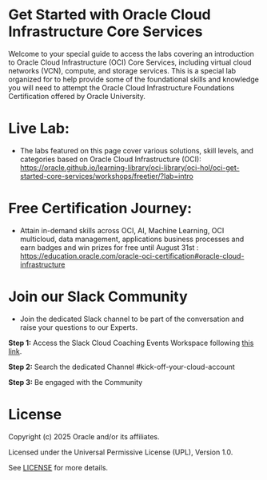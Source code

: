 # Get Started with Oracle Cloud Infrastructure Core Services

Welcome to your special guide to access the labs covering an introduction to Oracle Cloud Infrastructure (OCI) Core Services, including virtual cloud networks (VCN), compute, and storage services.  This is a special lab organized for to help provide some of the foundational skills and knowledge you will need to attempt the Oracle Cloud Infrastructure Foundations Certification offered by Oracle University.

# Live Lab:

- The labs featured on this page cover various solutions, skill levels, and categories based on Oracle Cloud Infrastructure (OCI): https://oracle.github.io/learning-library/oci-library/oci-hol/oci-get-started-core-services/workshops/freetier/?lab=intro

# Free Certification Journey: 

-	Attain in-demand skills across OCI, AI, Machine Learning, OCI multicloud, data management, applications business processes and earn badges and win prizes for free until August 31st : https://education.oracle.com/oracle-oci-certification#oracle-cloud-infrastructure

# Join our Slack Community

- Join the dedicated Slack channel to be part of the conversation and raise your questions to our Experts.

**Step 1:**  Access the Slack Cloud Coaching Events Workspace following [this link](https://oracle-emea-pub.enterprise.slack.com/).

**Step 2:** Search the dedicated Channel #kick-off-your-cloud-account

**Step 3:** Be engaged with the Community 

# License

Copyright (c) 2025 Oracle and/or its affiliates.

Licensed under the Universal Permissive License (UPL), Version 1.0.

See [LICENSE](https://github.com/oracle-devrel/technology-engineering/blob/main/LICENSE) for more details.
